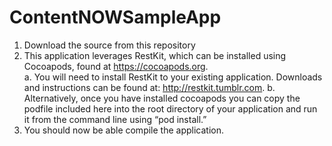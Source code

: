 # ContentNOWSampleApp

1.	Download the source from this repository
2.	This application leverages RestKit, which can be installed using Cocoapods, found at https://cocoapods.org.   
a.	You will need to install RestKit to your existing application.  Downloads and instructions can be found at:  http://restkit.tumblr.com.
b.	Alternatively, once you have installed cocoapods you can copy the podfile included here into the root directory of your application and run it from the command line using “pod install.” 
3. You should now be able compile the application. 

